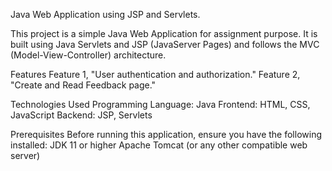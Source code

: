 Java Web Application using JSP and Servlets. 

This project is a simple Java Web Application for assignment purpose. It is built using Java Servlets and JSP (JavaServer Pages) and follows the MVC (Model-View-Controller) architecture.

Features
Feature 1, "User authentication and authorization."
Feature 2, "Create and Read Feedback page."

Technologies Used
Programming Language: Java
Frontend: HTML, CSS, JavaScript
Backend: JSP, Servlets

Prerequisites
Before running this application, ensure you have the following installed:
JDK 11 or higher
Apache Tomcat (or any other compatible web server)
